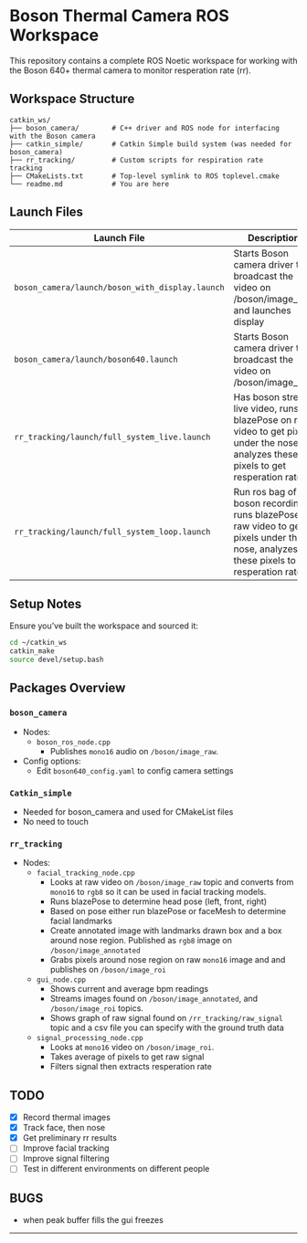 
# Boson Thermal Camera ROS Workspace

This repository contains a complete ROS Noetic workspace for working with the Boson 640+ thermal camera to monitor resperation rate (rr).

## Workspace Structure
```
catkin_ws/
├── boson_camera/        # C++ driver and ROS node for interfacing with the Boson camera
├── catkin_simple/       # Catkin Simple build system (was needed for boson_camera)
├── rr_tracking/         # Custom scripts for respiration rate tracking
├── CMakeLists.txt       # Top-level symlink to ROS toplevel.cmake
└── readme.md            # You are here
```

## Launch Files
| Launch File | Description |
|-------------|-------------|
| `boson_camera/launch/boson_with_display.launch` | Starts Boson camera driver to broadcast the video on /boson/image_raw and launches display|
| `boson_camera/launch/boson640.launch` | Starts Boson camera driver to broadcast the video on /boson/image_raw|
| `rr_tracking/launch/full_system_live.launch` | Has boson stream live video, runs blazePose on raw video to get pixels under the nose, analyzes these pixels to get resperation rate |
| `rr_tracking/launch/full_system_loop.launch` | Run ros bag of old boson recording, runs blazePose on raw video to get pixels under the nose, analyzes these pixels to get resperation rate |

## Setup Notes

Ensure you’ve built the workspace and sourced it:

```bash
cd ~/catkin_ws
catkin_make
source devel/setup.bash
```

## Packages Overview

### `boson_camera`
- Nodes:
  - `boson_ros_node.cpp`
    - Publishes `mono16` audio on `/boson/image_raw`.
- Config options:  
    - Edit `boson640_config.yaml` to config camera settings

### `Catkin_simple`
- Needed for boson_camera and used for CMakeList files
- No need to touch

### `rr_tracking`
- Nodes:
  - `facial_tracking_node.cpp`
    - Looks at raw video on `/boson/image_raw` topic and converts from `mono16` to `rgb8` so it can be used in facial tracking models. 
    - Runs blazePose to determine head pose (left, front, right)
    - Based on pose either run blazePose or faceMesh to determine facial landmarks
    - Create annotated image with landmarks drawn box and a box around nose region. Published as `rgb8` image on `/boson/image_annotated`
    - Grabs pixels around nose region on raw `mono16` image and and publishes on `/boson/image_roi`
  - `gui_node.cpp`
    - Shows current and average bpm readings
    - Streams images found on `/boson/image_annotated`, and `/boson/image_roi` topics.
    - Shows graph of raw signal found on `/rr_tracking/raw_signal` topic and a csv file you can specify with the ground truth data
  - `signal_processing_node.cpp`
    - Looks at `mono16` video on `/boson/image_roi`.
    - Takes average of pixels to get raw signal
    - Filters signal then extracts resperation rate

## TODO
- [x] Record thermal images
- [x] Track face, then nose
- [x] Get preliminary rr results
- [ ] Improve facial tracking
- [ ] Improve signal filtering
- [ ] Test in different environments on different people
## BUGS
- when peak buffer fills the gui freezes
---
